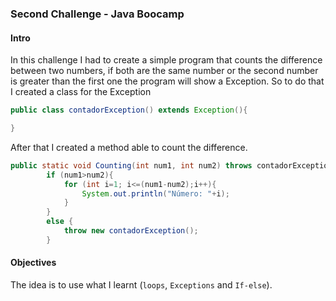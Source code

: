 ### Second Challenge - Java Boocamp

#### Intro
In this challenge I had to create a simple program that counts the difference between two numbers, if both are the same number or the second number is greater than the first one the program will show a Exception. So to do that I created a class for the Exception
```java
public class contadorException() extends Exception(){

}
```
After that I created a method able to count the difference.
```java
public static void Counting(int num1, int num2) throws contadorException{
        if (num1>num2){
            for (int i=1; i<=(num1-num2);i++){
                System.out.println("Número: "+i);
            }
        }
        else {
            throw new contadorException();
        }
```
#### Objectives
The idea is to use what I learnt (```loops```, ```Exceptions``` and ```If-else```).
